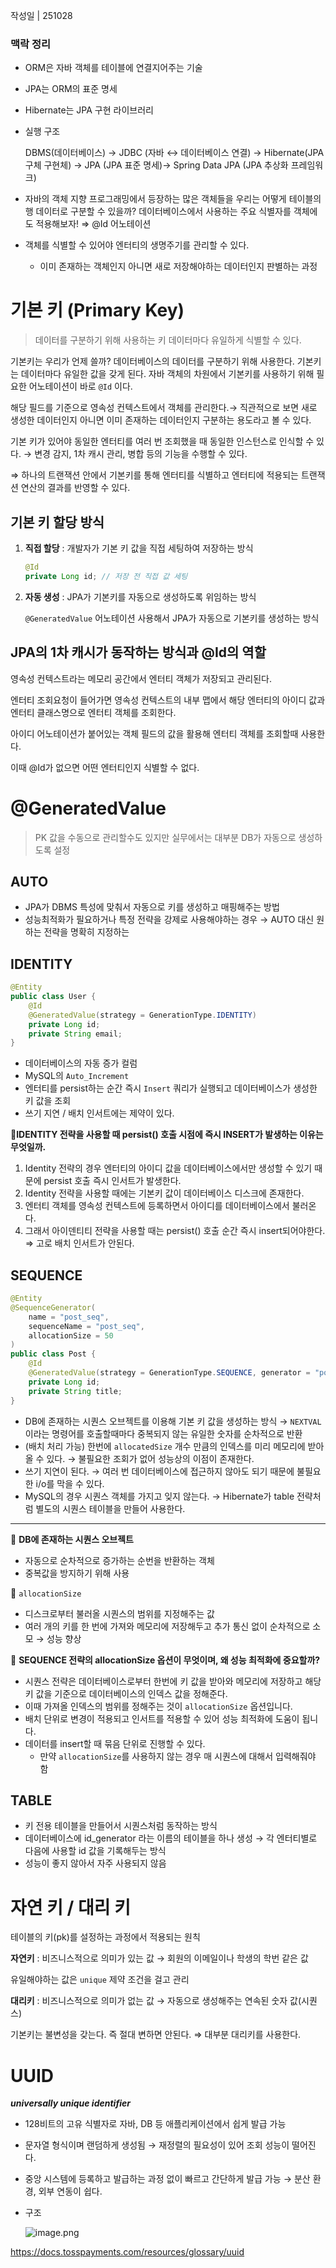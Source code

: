 작성일 | 251028 

### 맥락 정리

- ORM은 자바 객체를 테이블에 연결지어주는 기술
- JPA는 ORM의 표준 명세
- Hibernate는 JPA 구현 라이브러리
- 실행 구조
    
    DBMS(데이터베이스) → JDBC (자바 ↔ 데이터베이스 연결) → Hibernate(JPA 구체 구현체) → JPA (JPA 표준 명세)→ Spring Data JPA (JPA 추상화 프레임워크)
    
- 자바의 객체 지향 프로그래밍에서 등장하는 많은 객체들을 우리는 어떻게 테이블의 행 데이터로 구분할 수 있을까? 데이터베이스에서 사용하는 주요 식별자를 객체에도 적용해보자! ⇒ @Id 어노테이션
- 객체를 식별할 수 있어야 엔터티의 생명주기를 관리할 수 있다.
    - 이미 존재하는 객체인지 아니면 새로 저장해야하는 데이터인지 판별하는 과정

# 기본 키 (Primary Key)

> 데이터를 구분하기 위해 사용하는 키 데이터마다 유일하게 식별할 수 있다.
> 

기본키는 우리가 언제 쓸까? 데이터베이스의 데이터를 구분하기 위해 사용한다. 기본키는 데이터마다 유일한 값을 갖게 된다.  자바 객체의 차원에서 기본키를 사용하기 위해 필요한 어노테이션이 바로 `@Id` 이다. 

해당 필드를 기준으로 영속성 컨텍스트에서 객체를 관리한다.→ 직관적으로 보면 새로 생성한 데이터인지 아니면 이미 존재하는 데이터인지 구분하는 용도라고 볼 수 있다. 

기본 키가 있어야 동일한 엔터티를 여러 번 조회했을 때 동일한 인스턴스로 인식할 수 있다. → 변경 감지, 1차 캐시 관리, 병합 등의 기능을 수행할 수 있다. 

⇒ 하나의 트랜잭션 안에서 기본키를 통해 엔터티를 식별하고 엔터티에 적용되는 트랜잭션 연산의 결과를 반영할 수 있다. 

## 기본 키 할당 방식

1. **직접 할당** : 개발자가 기본 키 값을 직접 세팅하여 저장하는 방식 
    
    ```java
    @Id
    private Long id; // 저장 전 직접 값 세팅 
    ```
    
2. **자동 생성** : JPA가 기본키를 자동으로 생성하도록 위임하는 방식 
    
    `@GeneratedValue` 어노테이션 사용해서 JPA가 자동으로 기본키를 생성하는 방식 
    

## JPA의 1차 캐시가 동작하는 방식과 @Id의 역할

영속성 컨텍스트라는 메모리 공간에서 엔터티 객체가 저장되고 관리된다. 

엔터티 조회요청이 들어가면 영속성 컨텍스트의 내부 맵에서 해당 엔터티의 아이디 값과 엔터티 클래스명으로 엔터티 객체를 조회한다. 

아이디 어노테이션가 붙어있는 객체 필드의 값을 활용해 엔터티 객체를 조회할때 사용한다. 

이때 @Id가 없으면 어떤 엔터티인지 식별할 수 없다. 

# @GeneratedValue

> PK 값을 수동으로 관리할수도 있지만 실무에서는 대부분 DB가 자동으로 생성하도록 설정
> 

## AUTO

- JPA가 DBMS 특성에 맞춰서 자동으로 키를 생성하고 매핑해주는 방법
- 성능최적화가 필요하거나 특정 전략을 강제로 사용해야하는 경우 → AUTO 대신 원하는 전략을 명확히 지정하는

## IDENTITY

```java
@Entity
public class User {
    @Id
    @GeneratedValue(strategy = GenerationType.IDENTITY)
    private Long id;
    private String email;
}
```

- 데이터베이스의 자동 증가 컬럼
- MySQL의 `Auto_Increment`
- 엔터티를 persist하는 순간 즉시 `Insert` 쿼리가 실행되고 데이터베이스가 생성한 키 값을 조회
- 쓰기 지연 / 배치 인서트에는 제약이 있다.

📍**IDENTITY 전략을 사용할 때 persist() 호출 시점에 즉시 INSERT가 발생하는 이유는 무엇일까.**

1. Identity 전략의 경우 엔터티의 아이디 값을 데이터베이스에서만 생성할 수 있기 때문에 persist 호출 즉시 인서트가 발생한다. 
2. Identity 전략을 사용할 때에는 기본키 값이 데이터베이스 디스크에 존재한다. 
3. 엔터티 객체를 영속성 컨텍스트에 등록하면서 아이디를 데이터베이스에서 불러온다. 
4. 그래서 아이덴티티 전략을 사용할 때는 persist() 호출 순간 즉시 insert되어야한다. ⇒ 고로 배치 인서트가 안된다. 

## SEQUENCE

```java
@Entity
@SequenceGenerator(
    name = "post_seq",
    sequenceName = "post_seq",
    allocationSize = 50
)
public class Post {
    @Id
    @GeneratedValue(strategy = GenerationType.SEQUENCE, generator = "post_seq")
    private Long id;
    private String title;
}
```

- DB에 존재하는 시퀀스 오브젝트를 이용해 기본 키 값을 생성하는 방식 → `NEXTVAL`이라는 명령어를 호출할때마다 중복되지 않는 유일한 숫자를 순차적으로 반환
- (배치 처리 가능) 한번에 `allocatedSize` 개수 만큼의 인덱스를 미리 메모리에 받아올 수 있다. → 불필요한 조회가 없어 성능상의 이점이 존재한다.
- 쓰기 지연이 된다. → 여러 번 데이터베이스에 접근하지 않아도 되기 때문에 불필요한 i/o를 막을 수 있다.
- MySQL의 경우 시퀀스 객체를 가지고 잊지 않는다. → Hibernate가 table 전략처럼 별도의 시퀀스 테이블을 만들어 사용한다.

---

📍 **DB에 존재하는 시퀀스 오브젝트**

- 자동으로 순차적으로 증가하는 순번을 반환하는 객체
- 중복값을 방지하기 위해 사용

📍 `allocationSize` 

- 디스크로부터 불러올 시퀀스의 범위를 지정해주는 값
- 여러 개의 키를 한 번에 가져와 메모리에 저장해두고 추가 통신 없이 순차적으로 소모 → 성능 향상

📍 **SEQUENCE 전략의 allocationSize 옵션이 무엇이며, 왜 성능 최적화에 중요할까?**

- 시퀀스 전략은 데이터베이스로부터 한번에 키 값을 받아와 메모리에 저장하고 해당 키 값을 기준으로 데이터베이스의 인덱스 값을 정해준다.
- 이때 가져올 인덱스의 범위를 정해주는 것이 `allocationSize` 옵션입니다.
- 배치 단위로 변경이 적용되고 인서트를 적용할 수 있어 성능 최적화에 도움이 됩니다.
- 데이터를 insert할 때 묶음 단위로 진행할 수 있다.
    - 만약 `allocationSize`를 사용하지 않는 경우 매 시퀀스에 대해서 입력해줘야 함

## TABLE

- 키 전용 테이블을 만들어서 시퀀스처럼 동작하는 방식
- 데이터베이스에 id_generator 라는 이름의 테이블을 하나 생성 → 각 엔터티별로 다음에 사용할 id 값을 기록해두는 방식
- 성능이 좋지 않아서 자주 사용되지 않음

# 자연 키 / 대리 키

테이블의 키(pk)를 설정하는 과정에서 적용되는 원칙 

**자연키** : 비즈니스적으로 의미가 있는 값 → 회원의 이메일이나 학생의 학번 같은 값 

유일해야하는 값은 `unique` 제약 조건을 걸고 관리 

**대리키** : 비즈니스적으로 의미가 없는 값 → 자동으로 생성해주는 연속된 숫자 값(시퀀스)

기본키는 불변성을 갖는다. 즉 절대 변하면 안된다. ⇒ 대부분 대리키를 사용한다.

# UUID

***universally unique identifier***

- 128비트의 고유 식별자로 자바, DB 등 애플리케이션에서 쉽게 발급 가능
- 문자열 형식이며 랜덤하게 생성됨 → 재정렬의 필요성이 있어 조회 성능이 떨어진다.
- 중앙 시스템에 등록하고 발급하는 과정 없이 빠르고 간단하게 발급 가능 → 분산 환경, 외부 연동이 쉽다.
- 구조
    
    ![image.png](https://static.tosspayments.com/docs/glossary/uuid-img1.png)
    

https://docs.tosspayments.com/resources/glossary/uuid